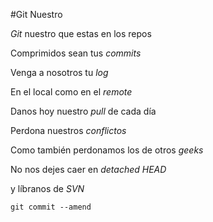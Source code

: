 #Git Nuestro

*Git* nuestro que estas en los repos

Comprimidos sean tus *commits* 

Venga a nosotros tu *log* 

En el local como en el *remote* 

Danos hoy nuestro *pull* de cada día 

Perdona nuestros *conflictos* 

Como también perdonamos los de otros *geeks*

No nos dejes caer en *detached HEAD* 

y líbranos de *SVN* 

`git commit --amend`
